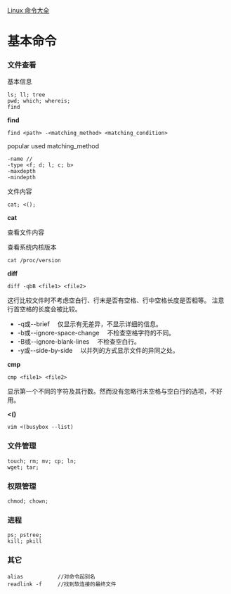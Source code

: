 
[Linux 命令大全](https://www.runoob.com/linux/linux-command-manual.html)

# 基本命令

### 文件查看

基本信息
```
ls; ll; tree
pwd; which; whereis;
find
```

**find**
```
find <path> -<matching_method> <matching_condition>
```
popular used matching_method
```
-name //
-type <f; d; l; c; b>
-maxdepth
-mindepth
```

文件内容
```
cat; <();
```

**cat**

查看文件内容

查看系统内核版本
```
cat /proc/version
```

**diff**
```
diff -qbB <file1> <file2>
```
这行比较文件时不考虑空白行、行末是否有空格、行中空格长度是否相等。
注意行首空格的长度会被比较。
- -q或--brief 　仅显示有无差异，不显示详细的信息。
- -b或--ignore-space-change 　不检查空格字符的不同。
- -B或--ignore-blank-lines 　不检查空白行。
- -y或--side-by-side 　以并列的方式显示文件的异同之处。

**cmp**
```
cmp <file1> <file2>
```
显示第一个不同的字符及其行数。然而没有忽略行末空格与空白行的选项，不好用。

**<()**
```
vim <(busybox --list)
```

### 文件管理

```
touch; rm; mv; cp; ln;
wget; tar;
```
### 权限管理
```
chmod; chown; 
```
### 进程

```
ps; pstree;
kill; pkill
```

### 其它

```
alias			//对命令起别名
readlink -f 	//找到软连接的最终文件
```

